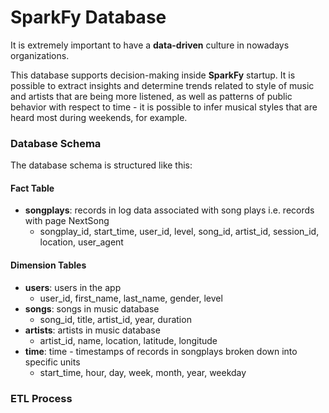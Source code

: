 # SparkFy Database

It is extremely important to have a **data-driven** culture in nowadays organizations.<br>


This database supports decision-making inside **SparkFy** startup. It is possible to extract insights and determine trends related to style of music and artists that are being more listened, as well as patterns of public behavior with respect to time - it is possible to infer musical styles that are heard most during weekends, for example.<br>

### Database Schema

The database schema is structured like this:

#### Fact Table
- **songplays**: records in log data associated with song plays i.e. records with page NextSong
    * songplay_id, start_time, user_id, level, song_id, artist_id, session_id, location, user_agent

#### Dimension Tables
- **users**: users in the app
    * user_id, first_name, last_name, gender, level
- **songs**: songs in music database
    * song_id, title, artist_id, year, duration
- **artists**: artists in music database
    * artist_id, name, location, latitude, longitude
- **time**: time - timestamps of records in songplays broken down into specific units
    * start_time, hour, day, week, month, year, weekday

### ETL Process

